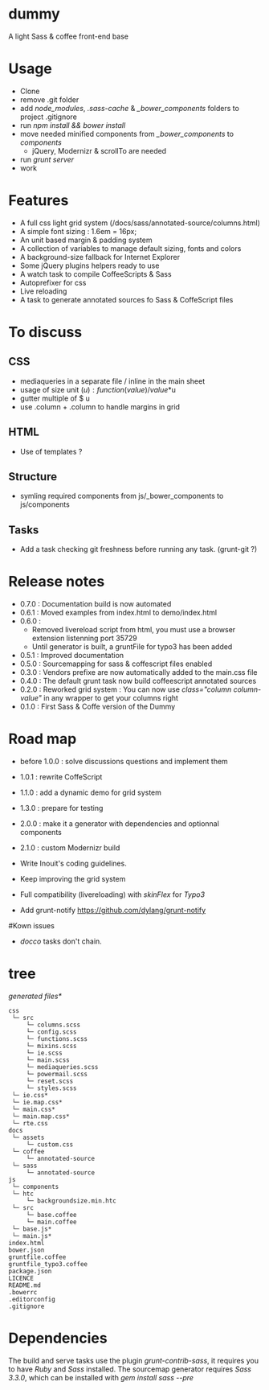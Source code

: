 dummy
=====

A light Sass &amp; coffee front-end base


# Usage

- Clone
- remove .git folder
- add *node_modules*, *.sass-cache* & *\_bower\_components* folders to project .gitignore
- run *npm install && bower install*
- move needed minified components from *\_bower\_components* to *components*
  - jQuery, Modernizr & scrollTo are needed
- run *grunt server*
- work


# Features

- A full css light grid system (/docs/sass/annotated-source/columns.html)
- A simple font sizing : 1.6em = 16px;
- An unit based margin & padding system
- A collection of variables to manage default sizing, fonts and colors
- A background-size fallback for Internet Explorer
- Some jQuery plugins helpers ready to use
- A watch task to compile CoffeeScripts & Sass
- Autoprefixer for css
- Live reloading
- A task to generate annotated sources fo Sass & CoffeScript files


# To discuss

## CSS

- mediaqueries in a separate file / inline in the main sheet
- usage of size unit ($u) : function(value) / value*$u
- gutter multiple of $ u
- use .column + .column to handle margins in grid

## HTML

- Use of templates ?

## Structure

- symling required components from js/\_bower\_components to js/components

## Tasks

- Add a task checking git freshness before running any task. (grunt-git ?)

# Release notes

- 0.7.0 :    Documentation build is now automated
- 0.6.1 :    Moved examples from index.html to demo/index.html
- 0.6.0 :
  - Removed livereload script from html, you must use a browser extension listenning port 35729
  - Until generator is built, a gruntFile for typo3 has been added
- 0.5.1 :    Improved documentation
- 0.5.0 :    Sourcemapping for sass & coffescript files enabled
- 0.3.0 :    Vendors prefixe are now automatically added to the main.css file
- 0.4.0 :    The default grunt task now build coffeescript annotated sources
- 0.2.0 :    Reworked grid system : You can now use *class="column column-value"* in any wrapper to get your columns right
- 0.1.0 :    First Sass & Coffe version of the Dummy

# Road map

- before 1.0.0 : solve discussions questions and implement them
- 1.0.1 : rewrite CoffeScript
- 1.1.0 : add a dynamic demo for grid system
- 1.3.0 : prepare for testing
- 2.0.0 : make it a generator with dependencies and optionnal components
- 2.1.0 : custom Modernizr build

- Write Inouit's coding guidelines.
- Keep improving the grid system
- Full compatibility (livereloading) with *skinFlex* for *Typo3*
- Add grunt-notify https://github.com/dylang/grunt-notify


#Kown issues

- *docco* tasks don't chain.


# tree

_generated files*_

    css
     └─ src
         └─ columns.scss
         └─ config.scss
         └─ functions.scss
         └─ mixins.scss
         └─ ie.scss
         └─ main.scss
         └─ mediaqueries.scss
         └─ powermail.scss
         └─ reset.scss
         └─ styles.scss
     └─ ie.css*
     └─ ie.map.css*
     └─ main.css*
     └─ main.map.css*
     └─ rte.css
    docs
     └─ assets
         └─ custom.css
     └─ coffee
         └─ annotated-source
     └─ sass
         └─ annotated-source
    js
     └─ components
     └─ htc
         └─ backgroundsize.min.htc
     └─ src
         └─ base.coffee
         └─ main.coffee
     └─ base.js*
     └─ main.js*
    index.html
    bower.json
    gruntfile.coffee
    gruntfile_typo3.coffee
    package.json
    LICENCE
    README.md
    .bowerrc
    .editorconfig
    .gitignore

# Dependencies

The build and serve tasks use the plugin *grunt-contrib-sass*, it requires you to have *Ruby* and *Sass* installed.
The sourcemap generator requires *Sass 3.3.0*, which can be installed with *gem install sass --pre*

